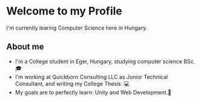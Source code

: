 # Welcome to my Profile
I'm currently learing Computer Science here in Hungary. 
## About me
- I'm a College student in Eger, Hungary, studying computer science BSc.🎓
- I'm working at Quickborn Consulting LLC as Junior Technical Consultant, and writing my College Thesis .💻
- My goals are to perfectly learn: Unity and Web Development.👾

